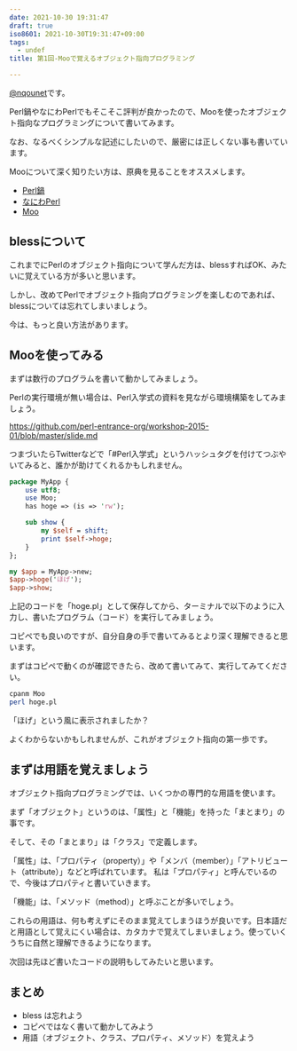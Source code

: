 ```yaml
---
date: 2021-10-30 19:31:47
draft: true
iso8601: 2021-10-30T19:31:47+09:00
tags:
  - undef
title: 第1回-Mooで覚えるオブジェクト指向プログラミング

---
```


[@nqounet](https://twitter.com/nqounet)です。

Perl鍋やなにわPerlでもそこそこ評判が良かったので、Mooを使ったオブジェクト指向なプログラミングについて書いてみます。

なお、なるべくシンプルな記述にしたいので、厳密には正しくない事も書いています。

Mooについて深く知りたい方は、原典を見ることをオススメします。

* [Perl鍋](https://perlnabe.connpass.com/)
* [なにわPerl](https://naniwaperl.doorkeeper.jp/)
* [Moo](https://metacpan.org/pod/Moo)

## blessについて

これまでにPerlのオブジェクト指向について学んだ方は、blessすればOK、みたいに覚えている方が多いと思います。

しかし、改めてPerlでオブジェクト指向プログラミングを楽しむのであれば、blessについては忘れてしまいましょう。

今は、もっと良い方法があります。

## Mooを使ってみる

まずは数行のプログラムを書いて動かしてみましょう。

Perlの実行環境が無い場合は、Perl入学式の資料を見ながら環境構築をしてみましょう。

https://github.com/perl-entrance-org/workshop-2015-01/blob/master/slide.md

つまづいたらTwitterなどで「#Perl入学式」というハッシュタグを付けてつぶやいてみると、誰かが助けてくれるかもしれません。

```perl
package MyApp {
    use utf8;
    use Moo;
    has hoge => (is => 'rw');

    sub show {
        my $self = shift;
        print $self->hoge;
    }
};

my $app = MyApp->new;
$app->hoge('ほげ');
$app->show;
```

上記のコードを「hoge.pl」として保存してから、ターミナルで以下のように入力し、書いたプログラム（コード）を実行してみましょう。

コピペでも良いのですが、自分自身の手で書いてみるとより深く理解できると思います。

まずはコピペで動くのが確認できたら、改めて書いてみて、実行してみてください。

```bash
cpanm Moo
perl hoge.pl
```

「ほげ」という風に表示されましたか？

よくわからないかもしれませんが、これがオブジェクト指向の第一歩です。

## まずは用語を覚えましょう

オブジェクト指向プログラミングでは、いくつかの専門的な用語を使います。

まず「オブジェクト」というのは、「属性」と「機能」を持った「まとまり」の事です。

そして、その「まとまり」は「クラス」で定義します。

「属性」は、「プロパティ（property）」や「メンバ（member）」「アトリビュート（attribute）」などと呼ばれています。
私は「プロパティ」と呼んでいるので、今後はプロパティと書いていきます。

「機能」は、「メソッド（method）」と呼ぶことが多いでしょう。

これらの用語は、何も考えずにそのまま覚えてしまうほうが良いです。日本語だと用語として覚えにくい場合は、カタカナで覚えてしまいましょう。使っていくうちに自然と理解できるようになります。

次回は先ほど書いたコードの説明もしてみたいと思います。

## まとめ

* bless は忘れよう
* コピペではなく書いて動かしてみよう
* 用語（オブジェクト、クラス、プロパティ、メソッド）を覚えよう
